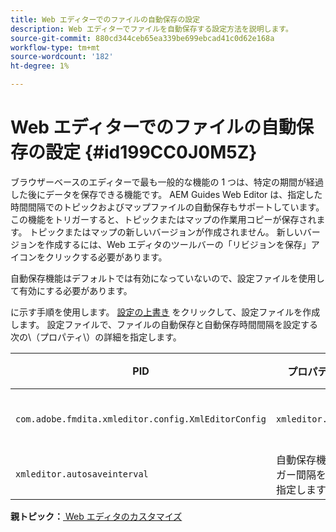 ```yaml
---
title: Web エディターでのファイルの自動保存の設定
description: Web エディターでファイルを自動保存する設定方法を説明します。
source-git-commit: 880cd344ceb65ea339be699ebcad41c0d62e168a
workflow-type: tm+mt
source-wordcount: '182'
ht-degree: 1%

---
```


# Web エディターでのファイルの自動保存の設定 {#id199CC0J0M5Z}

ブラウザーベースのエディターで最も一般的な機能の 1 つは、特定の期間が経過した後にデータを保存できる機能です。 AEM Guides Web Editor は、指定した時間間隔でのトピックおよびマップファイルの自動保存もサポートしています。 この機能をトリガーすると、トピックまたはマップの作業用コピーが保存されます。 トピックまたはマップの新しいバージョンが作成されません。 新しいバージョンを作成するには、Web エディタのツールバーの「リビジョンを保存」アイコンをクリックする必要があります。

自動保存機能はデフォルトでは有効になっていないので、設定ファイルを使用して有効にする必要があります。

に示す手順を使用します。 [設定の上書き](download-install-additional-config-override.md#) をクリックして、設定ファイルを作成します。 設定ファイルで、ファイルの自動保存と自動保存時間間隔を設定する次の\（プロパティ\）の詳細を指定します。

| PID | プロパティキー | プロパティの値 |
|---|------------|--------------|
| `com.adobe.fmdita.xmleditor.config.XmlEditorConfig` | `xmleditor.autosave` | ブール値\(true/false\)。<br> **デフォルト値**: false |
| `xmleditor.autosaveinterval` | 自動保存機能のトリガー間隔を秒単位で指定します。 |

**親トピック：**[ Web エディタのカスタマイズ](conf-web-editor.md)
